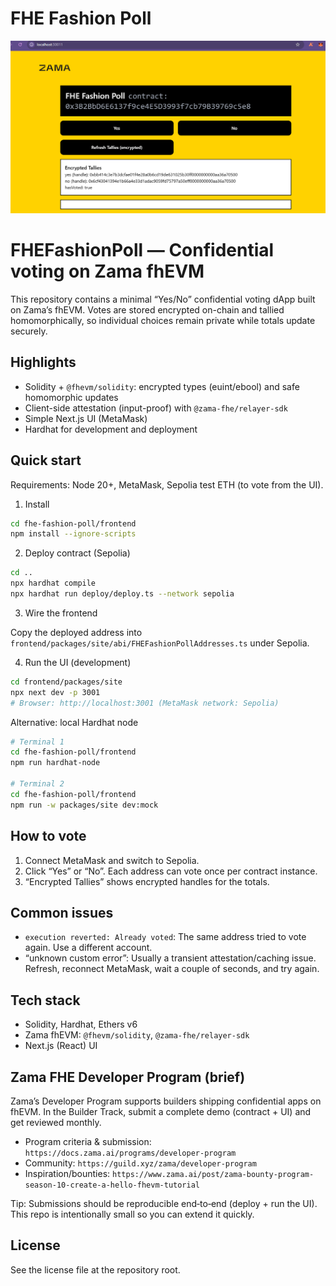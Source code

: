 # FHE Fashion Poll

![FHE Fashion Poll DApp arayüzü](image.png)

FHEFashionPoll — Confidential voting on Zama fhEVM
==================================================

This repository contains a minimal “Yes/No” confidential voting dApp built on Zama’s fhEVM. Votes are stored encrypted on-chain and tallied homomorphically, so individual choices remain private while totals update securely.

Highlights
----------
- Solidity + `@fhevm/solidity`: encrypted types (euint/ebool) and safe homomorphic updates
- Client-side attestation (input-proof) with `@zama-fhe/relayer-sdk`
- Simple Next.js UI (MetaMask)
- Hardhat for development and deployment

Quick start
-----------
Requirements: Node 20+, MetaMask, Sepolia test ETH (to vote from the UI).

1) Install

```bash
cd fhe-fashion-poll/frontend
npm install --ignore-scripts
```

2) Deploy contract (Sepolia)

```bash
cd ..
npx hardhat compile
npx hardhat run deploy/deploy.ts --network sepolia
```

3) Wire the frontend

Copy the deployed address into `frontend/packages/site/abi/FHEFashionPollAddresses.ts` under Sepolia.

4) Run the UI (development)

```bash
cd frontend/packages/site
npx next dev -p 3001
# Browser: http://localhost:3001 (MetaMask network: Sepolia)
```

Alternative: local Hardhat node

```bash
# Terminal 1
cd fhe-fashion-poll/frontend
npm run hardhat-node

# Terminal 2
cd fhe-fashion-poll/frontend
npm run -w packages/site dev:mock
```

How to vote
-----------
1. Connect MetaMask and switch to Sepolia.
2. Click “Yes” or “No”. Each address can vote once per contract instance.
3. “Encrypted Tallies” shows encrypted handles for the totals.

Common issues
-------------
- `execution reverted: Already voted`: The same address tried to vote again. Use a different account.
- “unknown custom error”: Usually a transient attestation/caching issue. Refresh, reconnect MetaMask, wait a couple of seconds, and try again.

Tech stack
----------
- Solidity, Hardhat, Ethers v6
- Zama fhEVM: `@fhevm/solidity`, `@zama-fhe/relayer-sdk`
- Next.js (React) UI

Zama FHE Developer Program (brief)
----------------------------------
Zama’s Developer Program supports builders shipping confidential apps on fhEVM. In the Builder Track, submit a complete demo (contract + UI) and get reviewed monthly.

- Program criteria & submission: `https://docs.zama.ai/programs/developer-program`
- Community: `https://guild.xyz/zama/developer-program`
- Inspiration/bounties: `https://www.zama.ai/post/zama-bounty-program-season-10-create-a-hello-fhevm-tutorial`

Tip: Submissions should be reproducible end‑to‑end (deploy + run the UI). This repo is intentionally small so you can extend it quickly.

License
-------
See the license file at the repository root.